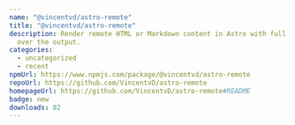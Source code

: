 ```yaml
---
name: "@vincentvd/astro-remote"
title: "@vincentvd/astro-remote"
description: Render remote HTML or Markdown content in Astro with full control
  over the output.
categories:
  - uncategorized
  - recent
npmUrl: https://www.npmjs.com/package/@vincentvd/astro-remote
repoUrl: https://github.com/VincentvD/astro-remote
homepageUrl: https://github.com/VincentvD/astro-remote#README
badge: new
downloads: 82
---
```

